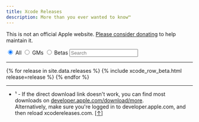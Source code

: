 ```yaml
---
title: Xcode Releases
description: More than you ever wanted to know™
---
```


<script type="text/javascript">
{% include xcodereleases.js %}
</script>

This is not an official Apple website. [Please consider donating](https://paypal.me/XcodeReleases) to help maintain it.

<div id="search">
  <input type="radio" name="filter-release" value="" checked  onchange="filter()" /> All
  <input type="radio" name="filter-release" value="gm" onchange="filter()" /> GMs
  <input type="radio" name="filter-release" value="beta" onchange="filter()" /> Betas
  <input type="search" id="filter-text" oninput="filter()" placeholder="Search"/>
</div>

---
  
{% for release in site.data.releases %}
  {% include xcode_row_beta.html release=release %}
{% endfor %}

---

<ul>
  <li><a name="fn1"></a>¹ - If the direct download link doesn't work, you can find most downloads on <a href="https://developer.apple.com/download/more">developer.apple.com/download/more</a>.<br />Alternatively, make sure you're logged in to developer.apple.com, and then reload xcodereleases.com. <a href="#ret-fn1">[↑]</a></li>
</ul>
